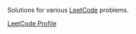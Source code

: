 Solutions for various [LeetCode](leetcode.com) problems.

[LeetCode Profile](https://leetcode.com/GraceTveit/)
